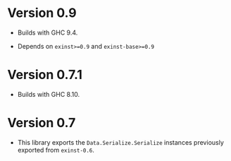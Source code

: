 # Version 0.9

* Builds with GHC 9.4.

* Depends on `exinst>=0.9` and `exinst-base>=0.9`

# Version 0.7.1

* Builds with GHC 8.10.

# Version 0.7

* This library exports the `Data.Serialize.Serialize` instances previously
  exported from `exinst-0.6`.
